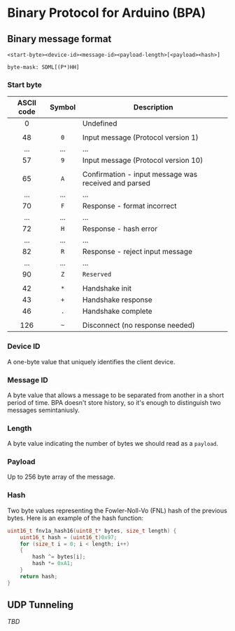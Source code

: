 # Binary Protocol for Arduino (BPA)

## Binary message format
```
<start-byte><device-id><message-id><payload-length>[<payload><hash>]

byte-mask: SDML[(P*)HH]
```

### Start byte
| ASCII code | Symbol | Description                                          |
|:----------:|:------:|------------------------------------------------------|
|     0      |        | Undefined                                            |
|            |        |                                                      |
|     48     |  `0`   | Input message (Protocol version 1)                   |
|    ...     |  ...   | ...                                                  |
|     57     |  `9`   | Input message (Protocol version 10)                  |
|            |        |                                                      |
|     65     |  `A`   | Confirmation - input message was received and parsed |
|    ...     |  ...   | ...                                                  |
|     70     |  `F`   | Response - format incorrect                          |
|    ...     |  ...   | ...                                                  |
|     72     |  `H`   | Response - hash error                                |
|    ...     |  ...   | ...                                                  |
|     82     |  `R`   | Response - reject input message                      |
|    ...     |  ...   | ...                                                  |
|     90     |  `Z`   | `Reserved`                                           |
|            |        |                                                      |
|     42     |  `*`   | Handshake init                                       |
|     43     |  `+`   | Handshake response                                   |
|     46     |  `.`   | Handshake complete                                   |
|            |        |                                                      |
|    126     |  `~`   | Disconnect (no response needed)                      |

### Device ID
A one-byte value that uniquely identifies the client device.

### Message ID
A byte value that allows a message to be separated from another in a short period of time. BPA doesn't store history, so it's enough to distinguish two messages semintaniusly.

### Length
A byte value indicating the number of bytes we should read as a `payload`.

### Payload
Up to 256 byte array of the message.

### Hash 
Two byte values representing the Fowler-Noll-Vo (FNL) hash of the previous bytes. 
Here is an example of the hash function:
```c
uint16_t fnv1a_hash16(uint8_t* bytes, size_t length) {
    uint16_t hash = (uint16_t)0x97;
    for (size_t i = 0; i < length; i++)
    {
        hash ^= bytes[i];
        hash *= 0xA1;
    }
    return hash;
}
```

## UDP Tunneling
_TBD_